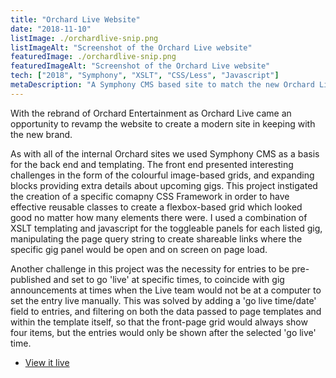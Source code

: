 ```yaml
---
title: "Orchard Live Website"
date: "2018-11-10"
listImage: ./orchardlive-snip.png
listImageAlt: "Screenshot of the Orchard Live website"
featuredImage: ./orchardlive-snip.png
featuredImageAlt: "Screenshot of the Orchard Live website"
tech: ["2018", "Symphony", "XSLT", "CSS/Less", "Javascript"]
metaDescription: "A Symphony CMS based site to match the new Orchard Live brand"
---
```


With the rebrand of Orchard Entertainment as Orchard Live came an opportunity to revamp the website to create a modern site in keeping with the new brand.

As with all of the internal Orchard sites we used Symphony CMS as a basis for the back end and templating.
The front end presented interesting challenges in the form of the colourful image-based grids, and expanding blocks providing extra details about upcoming gigs.
This project instigated the creation of a specific comapny CSS Framework in order to have effective reusable classes to create a flexbox-based grid
which looked good no matter how many elements there were. I used a combination of XSLT templating and javascript for the toggleable panels for each listed gig,
manipulating the page query string to create shareable links where the specific gig panel would be open and on screen on page load.

Another challenge in this project was the necessity for entries to be pre-published and set to go 'live' at specific times, to coincide with gig announcements
at times when the Live team would not be at a computer to set the entry live manually. This was solved by adding a 'go live time/date' field to entries, and filtering
on both the data passed to page templates and within the template itself, so that the front-page grid would always show four items, but the entries would only be shown
after the selected 'go live' time.

- [View it live](https://orchardlive.com)
